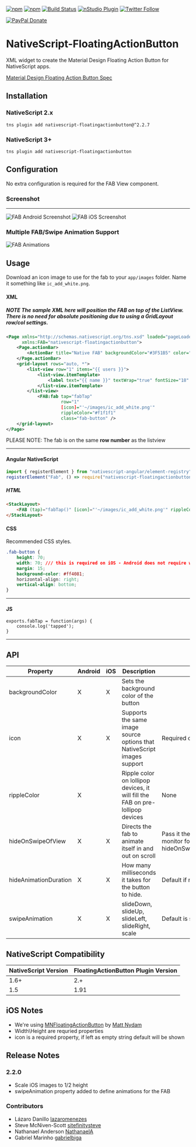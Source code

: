 [![npm](https://img.shields.io/npm/v/nativescript-floatingactionbutton.svg)](https://www.npmjs.com/package/nativescript-floatingactionbutton)
[![npm](https://img.shields.io/npm/dt/nativescript-floatingactionbutton.svg?label=npm%20downloads)](https://www.npmjs.com/package/nativescript-floatingactionbutton)
[![Build Status](https://travis-ci.org/bradmartin/nativescript-floatingactionbutton.svg?branch=master)](https://travis-ci.org/bradmartin/nativescript-floatingactionbutton)
[![nStudio Plugin](https://img.shields.io/badge/nStudio-Plugin-blue.svg)](http://nstudio.io)
[![Twitter Follow][twitter-image]][twitter-url]

[twitter-image]:https://img.shields.io/twitter/follow/bradwaynemartin.svg?style=social&label=Follow%20me
[twitter-url]:https://twitter.com/bradwaynemartin

[![PayPal Donate](https://img.shields.io/badge/Donate-PayPal-ff4081.svg)](https://www.paypal.me/bradwayne88)


# NativeScript-FloatingActionButton
XML widget to create the Material Design Floating Action Button for NativeScript apps.

[Material Design Floating Action Button Spec](https://www.google.com/design/spec/components/buttons-floating-action-button.html)

## Installation

### NativeScript 2.x
`tns plugin add nativescript-floatingactionbutton@^2.2.7`

### NativeScript 3+
`tns plugin add nativescript-floatingactionbutton`

## Configuration
No extra configuration is required for the FAB View component.

### Screenshot
---------------
![FAB Android Screenshot](screens/android.png)
![FAB iOS Screenshot](screens/ios.png)

### Multiple FAB/Swipe Animation Support
![FAB Animations](screens/animations.gif)

## Usage

Download an icon image to use for the fab to your `app/images` folder. Name it something like `ic_add_white.png`.

#### XML
##### **NOTE** The sample XML here will position the FAB on top of the ListView. There is no need for absolute positioning due to using a GridLayout row/col settings.
```XML
<Page xmlns="http://schemas.nativescript.org/tns.xsd" loaded="pageLoaded"
      xmlns:FAB="nativescript-floatingactionbutton">
    <Page.actionBar>
        <ActionBar title="Native FAB" backgroundColor="#3F51B5" color="#fff" />
    </Page.actionBar>
    <grid-layout rows="auto, *">
        <list-view row="1" items="{{ users }}">
            <list-view.itemTemplate>
                <label text="{{ name }}" textWrap="true" fontSize="18" margin="20" />
            </list-view.itemTemplate>
        </list-view>
            <FAB:fab tap="fabTap"
                     row="1"
                     [icon]="'~/images/ic_add_white.png'"
                     rippleColor="#f1f1f1"
                     class="fab-button" />
    </grid-layout>
</Page>
```
PLEASE NOTE: The fab is on the same **row number** as the listview 
***

#### Angular NativeScript
``` typescript
import { registerElement } from "nativescript-angular/element-registry";
registerElement("Fab", () => require("nativescript-floatingactionbutton").Fab);
```
##### HTML 
```HTML
<StackLayout>
    <FAB (tap)="fabTap()" [icon]="'~/images/ic_add_white.png'" rippleColor="#f1f1f1" class="fab-button"></FAB>
</StackLayout>
```

#### CSS
Recommended CSS styles.
```CSS
.fab-button {
    height: 70;
    width: 70; /// this is required on iOS - Android does not require width so you might need to adjust styles 
    margin: 15;
    background-color: #ff4081; 
    horizontal-align: right; 
    vertical-align: bottom; 
}
```

***

#### JS

```JS
exports.fabTap = function(args) {
    console.log('tapped');
}
```

***

## API

| Property   |      Android      |  iOS | Description | Note |
|------------|-------------------|------|-------------|------|
| backgroundColor  |         X         | X    | Sets the background color of the button |
| icon       |         X         | X     | Supports the same image source options that NativeScript images support | Required on android
| rippleColor|         X         |      | Ripple color on lollipop devices, it will fill the FAB on pre-lollipop devices | None
| hideOnSwipeOfView|         X         |   X   | Directs the fab to animate itself in and out on scroll | Pass it the name of the view to monitor for a scroll event example: hideOnSwipeOfView="userListView"
| hideAnimationDuration|         X         |   X   | How many milliseconds it takes for the button to hide. | Default if not set: 300ms
| swipeAnimation|         X         |   X   | slideDown, slideUp, slideLeft, slideRight, scale | Default is slideDown

## NativeScript Compatibility

| NativeScript Version | FloatingActionButton Plugin Version |
|----------------------|-------------------------------------|
| 1.6+                  | 2.+                                 |
| 1.5                  | 1.91                                |  

## iOS Notes
- We're using [MNFloatingActionButton](http://cocoapods.org/pods/MNFloatingActionButton) by [Matt Nydam](https://github.com/mattnydam)
- Width\Height are requried properties
- icon is a required property, if left as empty string default will be shown

## Release Notes ##
### 2.2.0 ###
* Scale iOS images to 1/2 height
* swipeAnimation property added to define animations for the FAB

### Contributors

- Lázaro Danillo [lazaromenezes](https://github.com/lazaromenezes)
- Steve McNiven-Scott [sitefinitysteve](https://github.com/sitefinitysteve)
- Nathanael Anderson [NathanaelA]("https://github.com/NathanaelA)
- Gabriel Marinho [gabrielbiga](https://github.com/gabrielbiga)
